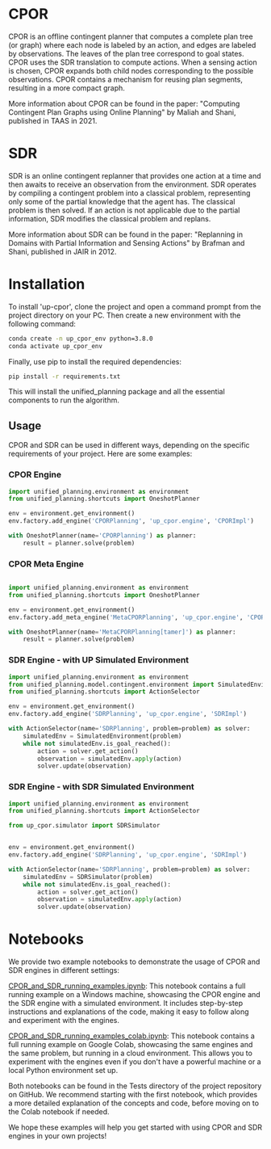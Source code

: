 # CPOR
CPOR is an offline contingent planner that computes a complete plan tree (or graph) where each node is labeled by an action, and edges are labeled by observations. The leaves of the plan tree correspond to goal states. CPOR uses the SDR translation to compute actions. When a sensing action is chosen, CPOR expands both child nodes corresponding to the possible observations. CPOR contains a mechanism for reusing plan segments, resulting in a more compact graph.

More information about CPOR can be found in the paper: "Computing Contingent Plan Graphs using Online Planning" by Maliah and Shani, published in TAAS in 2021.

# SDR
SDR is an online contingent replanner that provides one action at a time and then awaits to receive an observation from the environment. SDR operates by compiling a contingent problem into a classical problem, representing only some of the partial knowledge that the agent has. The classical problem is then solved. If an action is not applicable due to the partial information, SDR modifies the classical problem and replans.

More information about SDR can be found in the paper: "Replanning in Domains with Partial Information and Sensing Actions" by Brafman and Shani, published in JAIR in 2012.

# Installation

To install 'up-cpor', clone the project and open a command prompt from the project directory on your PC. Then create a new environment with the following command:

```bash
conda create -n up_cpor_env python=3.8.0
conda activate up_cpor_env
```

Finally, use pip to install the required dependencies:

```bash
pip install -r requirements.txt
```
This will install the unified_planning package and all the essential components to run the algorithm.

## Usage

CPOR and SDR can be used in different ways, depending on the specific requirements of your project. Here are some examples:

### CPOR Engine

```python
import unified_planning.environment as environment
from unified_planning.shortcuts import OneshotPlanner

env = environment.get_environment()
env.factory.add_engine('CPORPlanning', 'up_cpor.engine', 'CPORImpl')

with OneshotPlanner(name='CPORPlanning') as planner:
    result = planner.solve(problem)

```

### CPOR Meta Engine

```python

import unified_planning.environment as environment
from unified_planning.shortcuts import OneshotPlanner

env = environment.get_environment()
env.factory.add_meta_engine('MetaCPORPlanning', 'up_cpor.engine', 'CPORMetaEngineImpl')

with OneshotPlanner(name='MetaCPORPlanning[tamer]') as planner:
    result = planner.solve(problem)

```

### SDR Engine - with UP Simulated Environment

```python
import unified_planning.environment as environment
from unified_planning.model.contingent.environment import SimulatedEnvironment
from unified_planning.shortcuts import ActionSelector

env = environment.get_environment()
env.factory.add_engine('SDRPlanning', 'up_cpor.engine', 'SDRImpl')

with ActionSelector(name='SDRPlanning', problem=problem) as solver:
    simulatedEnv = SimulatedEnvironment(problem)
    while not simulatedEnv.is_goal_reached():
        action = solver.get_action()
        observation = simulatedEnv.apply(action)
        solver.update(observation)

```

### SDR Engine - with SDR Simulated Environment

```python
import unified_planning.environment as environment
from unified_planning.shortcuts import ActionSelector

from up_cpor.simulator import SDRSimulator


env = environment.get_environment()
env.factory.add_engine('SDRPlanning', 'up_cpor.engine', 'SDRImpl')

with ActionSelector(name='SDRPlanning', problem=problem) as solver:
    simulatedEnv = SDRSimulator(problem)
    while not simulatedEnv.is_goal_reached():
        action = solver.get_action()
        observation = simulatedEnv.apply(action)
        solver.update(observation)

```

# Notebooks

We provide two example notebooks to demonstrate the usage of CPOR and SDR engines in different settings:

[CPOR_and_SDR_running_examples.ipynb](https://github.com/aiplan4eu/up-cpor/blob/master/Tests/CPOR_engine_demo.ipynb): This notebook contains a full running example on a Windows machine, showcasing the CPOR engine and the SDR engine with a simulated environment. It includes step-by-step instructions and explanations of the code, making it easy to follow along and experiment with the engines.

[CPOR_and_SDR_running_examples_colab.ipynb](https://github.com/aiplan4eu/up-cpor/blob/master/Tests/CPOR_and_SDR_running_examples_colab.ipynb): This notebook contains a full running example on Google Colab, showcasing the same engines and the same problem, but running in a cloud environment. This allows you to experiment with the engines even if you don't have a powerful machine or a local Python environment set up.

Both notebooks can be found in the Tests directory of the project repository on GitHub. We recommend starting with the first notebook, which provides a more detailed explanation of the concepts and code, before moving on to the Colab notebook if needed.

We hope these examples will help you get started with using CPOR and SDR engines in your own projects!